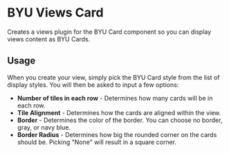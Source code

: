 # BYU Views Card
Creates a views plugin for the BYU Card component so you can display views content as BYU Cards.

## Usage

When you create your view, simply pick the BYU Card style from the list of display styles. You will then be asked to input a few options:

* **Number of tiles in each row** - Determines how many cards will be in each row.
* **Tile Alignment** - Determines how the cards are aligned within the view.
* **Border** - Determines the color of the border. You can choose no border, gray, or navy blue.
* **Border Radius** - Determines how big the rounded corner on the cards should be. Picking "None" will result in a square corner.